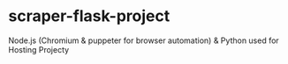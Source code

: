 # scraper-flask-project
Node.js (Chromium &amp; puppeter for browser automation) &amp; Python used for Hosting Projecty
